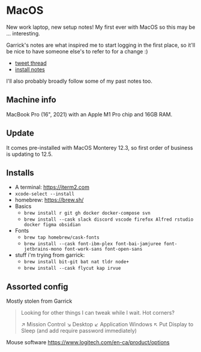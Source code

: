 # MacOS

New work laptop, new setup notes! My first ever with MacOS so this may be ... interesting. 

Garrick's notes are what inspired me to start logging in the first place, so it'll be nice to have someone else's to refer to for a change :) 

- [tweet thread](https://www.garrickadenbuie.com/blog/setting-up-a-new-macbook-pro/) 
- [install notes](https://gist.github.com/gadenbuie/a14cab3d075901d8b25cbaf9e1f1fa7d)

I'll also probably broadly follow some of my past notes too.

## Machine info

MacBook Pro (16", 2021) with an Apple M1 Pro chip and 16GB RAM. 

## Update

It comes pre-installed with MacOS Monterey 12.3, so first order of business is updating to 12.5. 

## Installs

- A terminal: https://iterm2.com
- `xcode-select --install` 
- homebrew: https://brew.sh/
- Basics
  - `brew install r git gh docker docker-compose svn`
  - `brew install --cask slack discord vscode firefox Alfred rstudio docker figma obsidian`
- Fonts
  - `brew tap homebrew/cask-fonts`
  - `brew install --cask font-ibm-plex font-bai-jamjuree font-jetbrains-mono font-work-sans font-open-sans`
- stuff i'm trying from garrick:
  - `brew install bit-git bat nat tldr node+`
  - `brew install --cask flycut kap irvue`
  
## Assorted config
Mostly stolen from Garrick

> Looking for other things I can tweak while I wait. Hot corners?
> 
> ↗️ Mission Control
> ↘️ Desktop
> ↙️ Application Windows
> ↖️ Put Display to Sleep (and add require password immediately)

Mouse software https://www.logitech.com/en-ca/product/options
